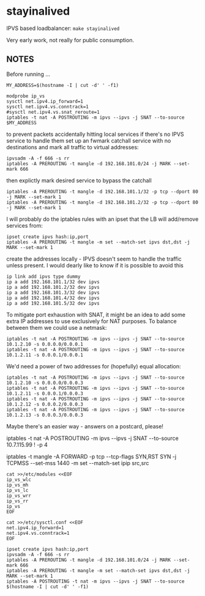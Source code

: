 # stayinalived

IPVS based loadbalancer: `make stayinalived`

Very early work, not really for public consumption.

## NOTES

Before running ...

```
MY_ADDRESS=$(hostname -I | cut -d' ' -f1)

modprobe ip_vs
sysctl net.ipv4.ip_forward=1
sysctl net.ipv4.vs.conntrack=1
#sysctl net.ipv4.vs.snat_reroute=1
iptables -t nat -A POSTROUTING -m ipvs --ipvs -j SNAT --to-source $MY_ADDRESS
```

to prevent packets accidentally hitting local services if there's no IPVS service to handle them
set up an fwmark catchall service with no destinations and mark all traffic to virtual addresses:

```
ipvsadm -A -f 666 -s rr
iptables -A PREROUTING -t mangle -d 192.168.101.0/24 -j MARK --set-mark 666
```

then explictly mark desired service to bypass the catchall

```
iptables -A PREROUTING -t mangle -d 192.168.101.1/32 -p tcp --dport 80 -j MARK --set-mark 1
iptables -A PREROUTING -t mangle -d 192.168.101.2/32 -p tcp --dport 80 -j MARK --set-mark 1
```

I will probably do the iptables rules with an ipset that the LB will add/remove services from:

```
ipset create ipvs hash:ip,port
iptables -A PREROUTING -t mangle -m set --match-set ipvs dst,dst -j MARK --set-mark 1
```

create the addresses locally - IPVS doesn't seem to handle the traffic unless present.
I would dearly like to know if it is possible to avoid this

```
ip link add ipvs type dummy
ip a add 192.168.101.1/32 dev ipvs
ip a add 192.168.101.2/32 dev ipvs
ip a add 192.168.101.3/32 dev ipvs
ip a add 192.168.101.4/32 dev ipvs
ip a add 192.168.101.5/32 dev ipvs
```


To mitigate port exhaustion with SNAT, it might be an idea to add some
extra IP addresses to use exclusively for NAT purposes. To balance
between them we could use a netmask:

```
iptables -t nat -A POSTROUTING -m ipvs --ipvs -j SNAT --to-source 10.1.2.10 -s 0.0.0.0/0.0.0.1
iptables -t nat -A POSTROUTING -m ipvs --ipvs -j SNAT --to-source 10.1.2.11 -s 0.0.0.1/0.0.0.1
```

We'd need a power of two addresses for (hopefully) equal allocation:

```
iptables -t nat -A POSTROUTING -m ipvs --ipvs -j SNAT --to-source 10.1.2.10 -s 0.0.0.0/0.0.0.3
iptables -t nat -A POSTROUTING -m ipvs --ipvs -j SNAT --to-source 10.1.2.11 -s 0.0.0.1/0.0.0.3
iptables -t nat -A POSTROUTING -m ipvs --ipvs -j SNAT --to-source 10.1.2.12 -s 0.0.0.2/0.0.0.3
iptables -t nat -A POSTROUTING -m ipvs --ipvs -j SNAT --to-source 10.1.2.13 -s 0.0.0.3/0.0.0.3
```

Maybe there's an easier way - answers on a postcard, please!


iptables -t nat -A POSTROUTING -m ipvs --ipvs -j SNAT --to-source 10.7.115.99 ! -p 4

iptables -t mangle -A FORWARD -p tcp --tcp-flags SYN,RST SYN -j TCPMSS --set-mss 1440 -m set --match-set ipip src,src


```
cat >>/etc/modules <<EOF
ip_vs_wlc
ip_vs_mh
ip_vs_lc
ip_vs_wrr
ip_vs_rr
ip_vs
EOF

cat >>/etc/sysctl.conf <<EOF
net.ipv4.ip_forward=1
net.ipv4.vs.conntrack=1
EOF

ipset create ipvs hash:ip,port
ipvsadm -A -f 666 -s rr
iptables -A PREROUTING -t mangle -d 192.168.101.0/24 -j MARK --set-mark 666
iptables -A PREROUTING -t mangle -m set --match-set ipvs dst,dst -j MARK --set-mark 1
iptables -A POSTROUTING -t nat -m ipvs --ipvs -j SNAT --to-source $(hostname -I | cut -d' ' -f1)
```
